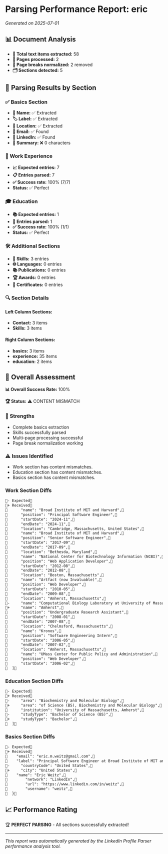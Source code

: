 # Parsing Performance Report: eric

*Generated on 2025-07-01*

## 📊 Document Analysis
- **📄 Total text items extracted:** 58
- **📑 Pages processed:** 2
- **🔄 Page breaks normalized:** 2 removed
- **🗂️ Sections detected:** 5

## 🎯 Parsing Results by Section

### ✅ Basics Section
- **👤 Name:** ✅ Extracted
- **🏷️ Label:** ✅ Extracted
- **📍 Location:** ✅ Extracted
- **📧 Email:** ✅ Found
- **🔗 LinkedIn:** ✅ Found
- **📝 Summary:** ❌ 0 characters

### 💼 Work Experience
- **📈 Expected entries:** 7
- **📋 Entries parsed:** 7
- **✅ Success rate:** 100% (7/7)
- **Status:** ✅ Perfect

### 🎓 Education
- **📚 Expected entries:** 1
- **🏫 Entries parsed:** 1
- **✅ Success rate:** 100% (1/1)
- **Status:** ✅ Perfect

### 🛠️ Additional Sections
- **🔧 Skills:** 3 entries
- **🌐 Languages:** 0 entries
- **📚 Publications:** 0 entries
- **🏆 Awards:** 0 entries
- **📜 Certificates:** 0 entries

### 🔍 Section Details
#### Left Column Sections:
- **Contact:** 3 items
- **Skills:** 3 items

#### Right Column Sections:
- **basics:** 3 items
- **experience:** 35 items
- **education:** 2 items

## 🎯 Overall Assessment

**📊 Overall Success Rate:** 100%

**🏆 Status:** ⚠️ CONTENT MISMATCH

### 💪 Strengths
- Complete basics extraction
- Skills successfully parsed
- Multi-page processing successful
- Page break normalization working

### ⚠️ Issues Identified
- Work section has content mismatches.
- Education section has content mismatches.
- Basics section has content mismatches.
### Work Section Diffs
```diff
- Expected
+ Received
      "name": "Broad Institute of MIT and Harvard",
      "position": "Principal Software Engineer",
      "startDate": "2024-11",
      "endDate": "2024-11",
      "location": "Cambridge, Massachusetts, United States",
      "name": "Broad Institute of MIT and Harvard",
      "position": "Senior Software Engineer",
      "startDate": "2017-09",
      "endDate": "2017-09",
      "location": "Bethesda, Maryland",
      "name": "National Center for Biotechnology Information (NCBI)",
      "position": "Web Application Developer",
      "startDate": "2012-08",
      "endDate": "2012-08",
      "location": "Boston, Massachusetts",
      "name": "Artfact (now Invaluable)",
      "position": "Web Developer",
      "startDate": "2010-05",
      "endDate": "2009-08",
      "location": "Amherst, Massachusetts",
-     "name": "Computational Biology Laboratory at University of Massachusetts Amherst",
+     "name": "Amherst",
      "position": "Undergraduate Research Assistant",
      "startDate": "2008-01",
      "endDate": "2007-08",
      "location": "Chelmsford, Massachusetts",
      "name": "Kronos",
      "position": "Software Engineering Intern",
      "startDate": "2006-05",
      "endDate": "2007-02",
      "location": "Amherst, Massachusetts",
      "name": "UMass Center for Public Policy and Administration",
      "position": "Web Developer",
      "startDate": "2006-02",
  ]
```

### Education Section Diffs
```diff
- Expected
+ Received
-     "area": "Biochemistry and Molecular Biology",
+     "area": "of Science (BS), Biochemistry and Molecular Biology",
      "institution": "University of Massachusetts, Amherst",
-     "studyType": "Bachelor of Science (BS)",
+     "studyType": "Bachelor",
  ]
```

### Basics Section Diffs
```diff
- Expected
+ Received
    "email": "eric.m.weitz@gmail.com",
    "label": "Principal Software Engineer at Broad Institute of MIT and Harvard",
-     "countryCode": "United States",
+     "city": "United States",
    "name": "Eric Weitz",
        "network": "LinkedIn",
        "url": "https://www.linkedin.com/in/weitz",
        "username": "weitz",
  }
```


## 📈 Performance Rating

🏆 **PERFECT PARSING** - All sections successfully extracted!

---
*This report was automatically generated by the LinkedIn Profile Parser performance analysis tool.*

